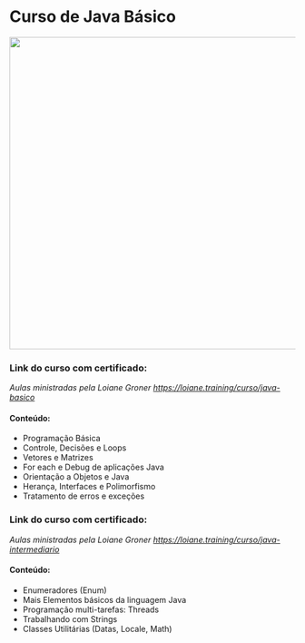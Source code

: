 # Curso de Java Básico

<div>

<img height="550px"  align="center" src="https://i.imgur.com/KnOODYD.jpg">
    
  <h3> Link do curso com certificado: </h3>
  
  *Aulas ministradas pela Loiane Groner https://loiane.training/curso/java-basico*
  
  <h4> Conteúdo: </h4>
  
  * Programação Básica
  * Controle, Decisões e Loops
  * Vetores e Matrizes
  * For each e Debug de aplicações Java
  * Orientação a Objetos e Java
  * Herança, Interfaces e Polimorfismo
  * Tratamento de erros e exceções

  <h3> Link do curso com certificado: </h3>
  
  *Aulas ministradas pela Loiane Groner https://loiane.training/curso/java-intermediario*

  <h4> Conteúdo: </h4>

  * Enumeradores (Enum)
  * Mais Elementos básicos da linguagem Java
  * Programação multi-tarefas: Threads
  * Trabalhando com Strings
  * Classes Utilitárias (Datas, Locale, Math)
                                         
</div>
